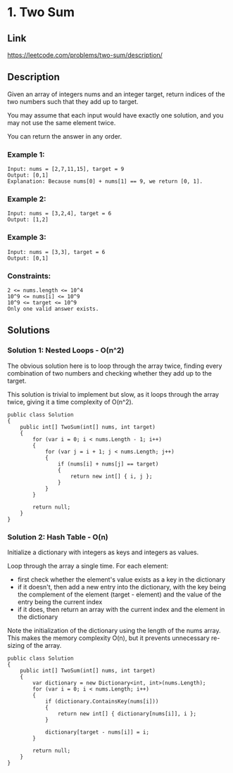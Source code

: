 # 1. Two Sum

## Link
https://leetcode.com/problems/two-sum/description/

## Description

Given an array of integers nums and an integer target, return indices of the two numbers such that they add up to target.

You may assume that each input would have exactly one solution, and you may not use the same element twice.

You can return the answer in any order.

### Example 1:
```
Input: nums = [2,7,11,15], target = 9
Output: [0,1]
Explanation: Because nums[0] + nums[1] == 9, we return [0, 1].
```

### Example 2:
```
Input: nums = [3,2,4], target = 6
Output: [1,2]
```

### Example 3:
```
Input: nums = [3,3], target = 6
Output: [0,1]
```
 
### Constraints:
```
2 <= nums.length <= 10^4
10^9 <= nums[i] <= 10^9
10^9 <= target <= 10^9
Only one valid answer exists.
```

## Solutions

### Solution 1: Nested Loops - O(n^2)

The obvious solution here is to loop through the array twice, finding every combination of two numbers and checking whether they add up to the target.

This solution is trivial to implement but slow, as it loops through the array twice, giving it a time complexity of O(n^2).

```
public class Solution 
{
    public int[] TwoSum(int[] nums, int target) 
    {
        for (var i = 0; i < nums.Length - 1; i++)
        {
            for (var j = i + 1; j < nums.Length; j++)
            {
                if (nums[i] + nums[j] == target)
                {
                    return new int[] { i, j };
                }
            }
        }

        return null;
    }
}
```

### Solution 2: Hash Table - O(n)

Initialize a dictionary with integers as keys and integers as values. 

Loop through the array a single time. For each element:
- first check whether the element's value exists as a key in the dictionary
- if it doesn't, then add a new entry into the dictionary, with the key being the complement of the element (target - element) and the value of the entry being the current index
- if it does, then return an array with the current index and the element in the dictionary

Note the initialization of the dictionary using the length of the nums array. This makes the memory complexity O(n), but it prevents unnecessary re-sizing of the array.

```
public class Solution 
{
    public int[] TwoSum(int[] nums, int target) 
    {
        var dictionary = new Dictionary<int, int>(nums.Length);
        for (var i = 0; i < nums.Length; i++)
        {
            if (dictionary.ContainsKey(nums[i]))
            {
                return new int[] { dictionary[nums[i]], i };
            }

            dictionary[target - nums[i]] = i;
        }

        return null;
    }
}
```